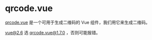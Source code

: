 # qrcode.vue

[qrcode.vue](https://www.npmjs.com/package/qrcode.vue) 是一个可用于生成二维码的 Vue 组件，我们用它来生成二维码。

vue@2.6 选 qrcode.vue@1.7.0 ，否则可能报错。